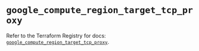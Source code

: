 # `google_compute_region_target_tcp_proxy`

Refer to the Terraform Registry for docs: [`google_compute_region_target_tcp_proxy`](https://registry.terraform.io/providers/hashicorp/google/6.49.1/docs/resources/compute_region_target_tcp_proxy).
